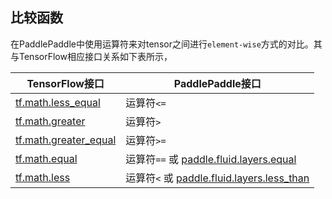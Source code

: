 ## 比较函数

在PaddlePaddle中使用运算符来对tensor之间进行`element-wise`方式的对比。其与TensorFlow相应接口关系如下表所示，

| TensorFlow接口 | PaddlePaddle接口 |
|--------------------------|-------------------------------------------------|
|[tf.math.less_equal](https://www.tensorflow.org/versions/r1.13/api_docs/python/tf/math/less_equal)|运算符`<=`|
|[tf.math.greater](https://www.tensorflow.org/versions/r1.13/api_docs/python/tf/math/greater)|运算符`>`|
|[tf.math.greater_equal](https://www.tensorflow.org/versions/r1.13/api_docs/python/tf/math/greater_equal)|运算符`>=`|
|[tf.math.equal](https://www.tensorflow.org/versions/r1.13/api_docs/python/tf/math/equal)|运算符`==` 或 [paddle.fluid.layers.equal](http://paddlepaddle.org/documentation/docs/zh/1.3/api_cn/layers_cn.html#permalink-7-equal) |
|[tf.math.less](https://www.tensorflow.org/versions/r1.13/api_docs/python/tf/math/less)|运算符`<` 或 [paddle.fluid.layers.less_than](http://paddlepaddle.org/documentation/docs/zh/1.3/api_cn/layers_cn.html#permalink-11-less_than) |